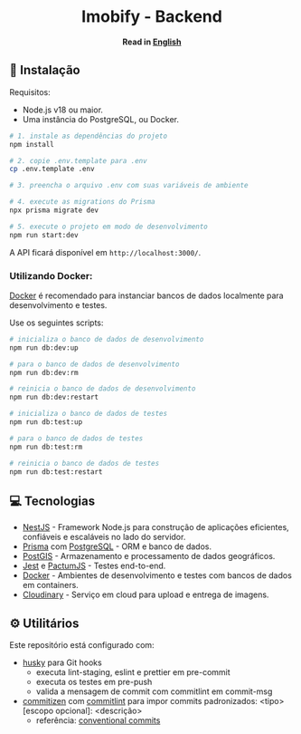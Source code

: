 <h1 align="center">Imobify - Backend</h1>
<p align="center"><b>Read in <a href="https://github.com/imobify/imobify-backend/blob/main/README.en.md">English</a></b></p>

## 🔧 Instalação

Requisitos:

- Node.js v18 ou maior.
- Uma instância do PostgreSQL, ou Docker.

```bash
# 1. instale as dependências do projeto
npm install

# 2. copie .env.template para .env
cp .env.template .env

# 3. preencha o arquivo .env com suas variáveis de ambiente

# 4. execute as migrations do Prisma
npx prisma migrate dev

# 5. execute o projeto em modo de desenvolvimento
npm run start:dev
```
A API ficará disponível em `http://localhost:3000/`.

### Utilizando Docker:

[Docker](https://www.docker.com/get-started/) é recomendado para instanciar bancos de dados localmente para desenvolvimento e testes.

Use os seguintes scripts:

```bash
# inicializa o banco de dados de desenvolvimento
npm run db:dev:up

# para o banco de dados de desenvolvimento
npm run db:dev:rm

# reinicia o banco de dados de desenvolvimento
npm run db:dev:restart

# inicializa o banco de dados de testes
npm run db:test:up

# para o banco de dados de testes
npm run db:test:rm

# reinicia o banco de dados de testes
npm run db:test:restart
```

## 💻 Tecnologias
- [NestJS](https://nestjs.com/) - Framework Node.js para construção de aplicações eficientes, confiáveis e escaláveis no lado do servidor.
- [Prisma](https://www.prisma.io/) com [PostgreSQL](https://www.postgresql.org/) - ORM e banco de dados.
- [PostGIS](https://postgis.net/) - Armazenamento e processamento de dados geográficos.
- [Jest](https://jestjs.io/pt-BR/) e [PactumJS](https://pactumjs.github.io/) - Testes end-to-end.
- [Docker](https://www.docker.com/) - Ambientes de desenvolvimento e testes com bancos de dados em containers.
- [Cloudinary](https://cloudinary.com/) - Serviço em cloud para upload e entrega de imagens.

## ⚙️ Utilitários

Este repositório está configurado com:
 
 - [husky](https://github.com/typicode/husky) para Git hooks
    - executa lint-staging, eslint e prettier em pre-commit
    - executa os testes em pre-push
    - valida a mensagem de commit com commitlint em commit-msg
 - [commitizen](https://github.com/commitizen/cz-cli) com [commitlint](https://github.com/conventional-changelog/commitlint) para impor commits padronizados: \<tipo>[escopo opcional]: \<descrição>
    - referência: [conventional commits](https://gist.github.com/Zekfad/f51cb06ac76e2457f11c80ed705c95a3)